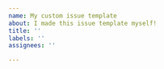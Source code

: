 ```yaml
---
name: My custom issue template
about: I made this issue template myself!
title: ''
labels: ''
assignees: ''

---
```



